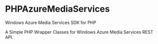 PHPAzureMediaServices
=====================

Windows Azure Media Services SDK for PHP

A Simple PHP Wrapper Classes for Windows Azure Media Services REST API.
